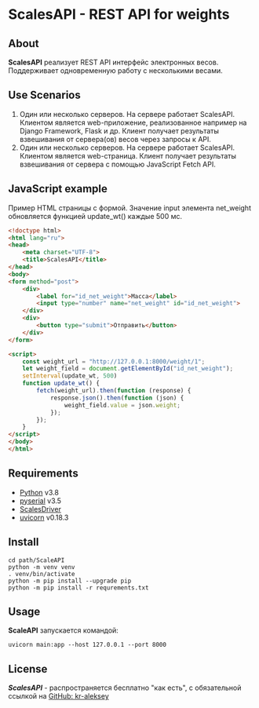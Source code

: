 # ScalesAPI - REST API for weights
## About
**ScalesAPI** реализует REST API интерфейс электронных весов. 
Поддерживает одновременную работу с несколькими весами. 

## Use Scenarios
1. Один или несколько серверов. На сервере работает ScalesAPI. 
Клиентом является web-приложение, реализованное например на Django Framework, Flask и др. 
Клиент получает результаты взвешивания от сервера(ов) весов через запросы к API.
2. Один или несколько серверов. На сервере работает ScalesAPI. 
Клиентом является web-страница. 
Клиент получает результаты взвешивания от сервера с помощью JavaScript Fetch API.

## JavaScript example
Пример HTML страницы с формой. Значение input элемента net_weight обновляется функцией update_wt() каждые 500 мс.

```html
<!doctype html>
<html lang="ru">
<head>
    <meta charset="UTF-8">
    <title>ScalesAPI</title>
</head>
<body>
<form method="post">
    <div>
        <label for="id_net_weight">Масса</label>
        <input type="number" name="net_weight" id="id_net_weight">
    </div>
    <div>
        <button type="submit">Отправить</button>
    </div>
</form>

<script>
    const weight_url = "http://127.0.0.1:8000/weight/1";
    let weight_field = document.getElementById("id_net_weight");
    setInterval(update_wt, 500)
    function update_wt() {
        fetch(weight_url).then(function (response) {
            response.json().then(function (json) {
                weight_field.value = json.weight;
            });
        });
    }
</script>
</body>
</html>
```
## Requirements

- [Python](https://www.python.org/) v3.8
- [pyserial](https://pypi.org/project/pyserial/) v3.5
- [ScalesDriver](https://github.com/kr-aleksey/ScalesDriver.git)
- [uvicorn](https://pypi.org/project/uvicorn/) v0.18.3

## Install
```shell
cd path/ScaleAPI
python -m venv venv
. venv/bin/activate
python -m pip install --upgrade pip  
python -m pip install -r requrements.txt
```

## Usage

**ScaleAPI** запускается командой:
```
uvicorn main:app --host 127.0.0.1 --port 8000
```

## License
***ScalesAPI*** - распространяется бесплатно "как есть", с обязательной ссылкой на [GitHub: kr-aleksey](https://github.com/kr-aleksey)
